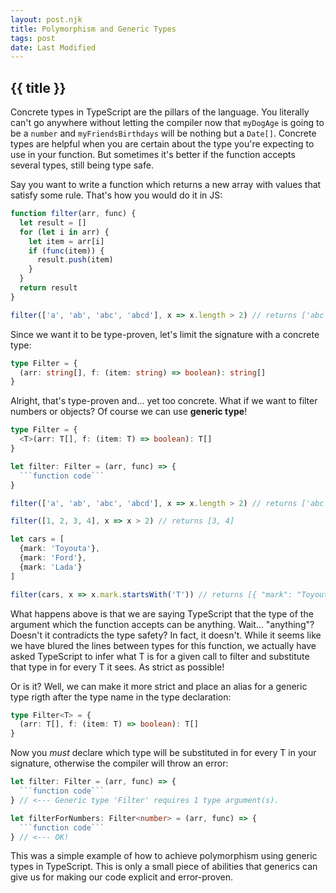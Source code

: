 ```yaml
---
layout: post.njk
title: Polymorphism and Generic Types
tags: post
date: Last Modified
---
```


## {{ title }}

Concrete types in TypeScript are the pillars of the language. You literally can't go anywhere without letting the compiler now that `myDogAge` is going to be a `number` and `myFriendsBirthdays` will be nothing but a `Date[]`. Concrete types are helpful when you are certain about the type you're expecting to use in your function. But sometimes it's better if the function accepts several types, still being type safe.

Say you want to write a function which returns a new array with values that satisfy some rule. That's how you would do it in JS:

```js
function filter(arr, func) {
  let result = []
  for (let i in arr) {
    let item = arr[i]
    if (func(item)) {
      result.push(item)
    }
  }
  return result
}

filter(['a', 'ab', 'abc', 'abcd'], x => x.length > 2) // returns ['abc', 'abcd']
```

Since we want it to be type-proven, let's limit the signature with a concrete type:

```ts
type Filter = {
  (arr: string[], f: (item: string) => boolean): string[]
}
```

Alright, that's type-proven and... yet too concrete. What if we want to filter numbers or objects? Of course we can use **generic type**!

```ts
type Filter = {
  <T>(arr: T[], f: (item: T) => boolean): T[]
}

let filter: Filter = (arr, func) => {
  ```function code```
}

filter(['a', 'ab', 'abc', 'abcd'], x => x.length > 2) // returns ['abc', 'abcd']

filter([1, 2, 3, 4], x => x > 2) // returns [3, 4]

let cars = [
  {mark: 'Toyouta'},
  {mark: 'Ford'},
  {mark: 'Lada'}
]

filter(cars, x => x.mark.startsWith('T')) // returns [{ "mark": "Toyouta"}]
```

What happens above is that we are saying TypeScript that the type of the argument which the function accepts can be anything. Wait... "anything"? Doesn't it contradicts the type safety? In fact, it doesn't. While it seems like we have blured the lines between types for this function, we actually have asked TypeScript to infer what T is for a given call to filter and substitute that type in for every T it sees. As strict as possible!

Or is it? Well, we can make it more strict and place an alias for a generic type rigth after the type name in the type declaration:

```ts
type Filter<T> = {
  (arr: T[], f: (item: T) => boolean): T[]
}
```

Now you *must* declare which type will be substituted in for every T in your signature, otherwise the compiler will throw an error:

```ts
let filter: Filter = (arr, func) => {
  ```function code```
} // <--- Generic type 'Filter' requires 1 type argument(s).

let filterForNumbers: Filter<number> = (arr, func) => {
  ```function code```
} // <--- OK!
```

This was a simple example of how to achieve polymorphism using generic types in TypeScript. This is only a small piece of abilities that generics can give us for making our code explicit and error-proven.
